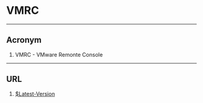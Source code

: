 # VMRC

---

## Acronym
1. VMRC - VMware Remonte Console

---

## URL
1. [$Latest-Version](www.vmware.com/go/download-vmrc)
